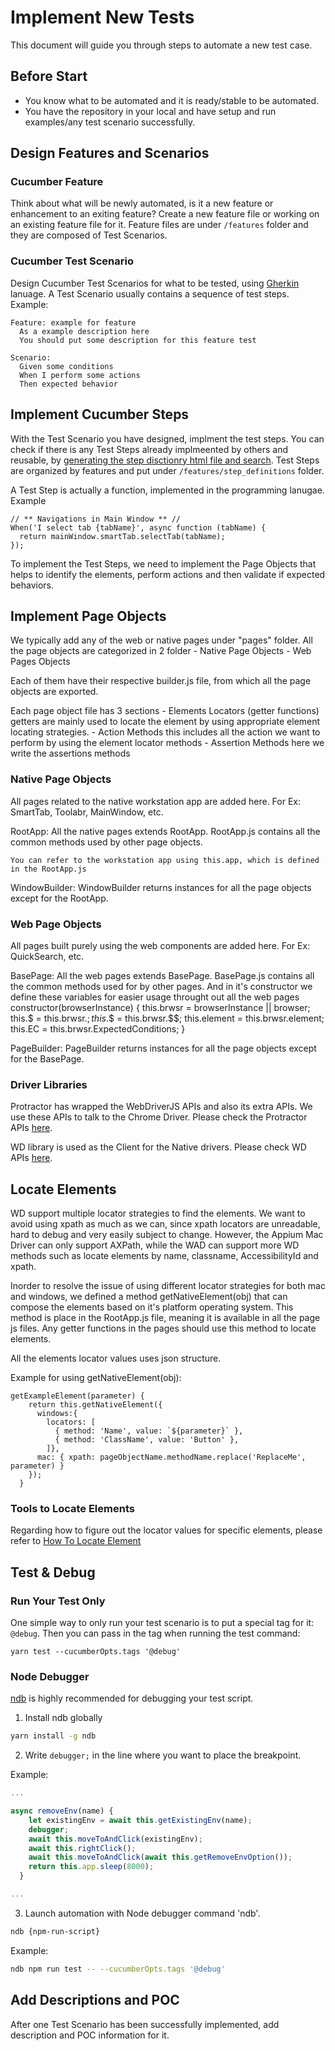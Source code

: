 # Implement New Tests

This document will guide you through steps to automate a new test case.

## Before Start
- You know what to be automated and it is ready/stable to be automated.
- You have the repository in your local and have setup and run examples/any test scenario successfully.

## Design Features and Scenarios

### Cucumber Feature
Think about what will be newly automated, is it a new feature or enhancement to an exiting feature? Create a new feature file or working on an existing feature file for it. Feature files are under `/features` folder and they are composed of Test Scenarios.

### Cucumber Test Scenario
Design Cucumber Test Scenarios for what to be tested, using [Gherkin](https://cucumber.io/docs/gherkin/reference/) lanuage. A Test Scenario usually contains a sequence of test steps. Example:

```
Feature: example for feature
  As a example description here
  You should put some description for this feature test

Scenario:
  Given some conditions
  When I perform some actions
  Then expected behavior
```

## Implement Cucumber Steps
With the Test Scenario you have designed, implment the test steps. You can check if there is any Test Steps already implmeented by others and reusable, by [generating the step disctionry html file and search](./step-dictionary.md). Test Steps are organized by features and put under `/features/step_definitions` folder.

A Test Step is actually a function, implemented in the programming lanugae. Example

```
// ** Navigations in Main Window ** //
When('I select tab {tabName}', async function (tabName) {
  return mainWindow.smartTab.selectTab(tabName);
});
```

To implement the Test Steps, we need to implement the Page Objects that helps to identify the elements, perform actions and then validate if expected behaviors.

## Implement Page Objects
We typically add any of the web or native pages under "pages" folder. All the page objects are categorized in 2 folder
    - Native Page Objects
    - Web Pages Objects

Each of them have their respective builder.js file, from which all the page objects are exported.

Each page object file has 3 sections
    - Elements Locators (getter functions)
        getters are mainly used to locate the element by using appropriate element locating strategies.
    - Action Methods
        this includes all the action we want to perform by using the element locator methods
    - Assertion Methods
        here we write the assertions methods

### Native Page Objects

All pages related to the native workstation app are added here. For Ex: SmartTab, Toolabr, MainWindow, etc.

RootApp:
    All the native pages extends RootApp.
    RootApp.js contains all the common methods used by other page objects.

    You can refer to the workstation app using this.app, which is defined in the RootApp.js

WindowBuilder:
    WindowBuilder returns instances for all the page objects except for the RootApp.

### Web Page Objects
All pages built purely using the web components are added here.
For Ex: QuickSearch, etc.

BasePage:
    All the web pages extends BasePage.
    BasePage.js contains all the common methods used for by other pages.
    And in it's constructor we define these variables for easier usage throught out all the web pages
        constructor(browserInstance) {
            this.brwsr = browserInstance || browser;
            this.$ = this.brwsr.$;
            this.$$ = this.brwsr.$$;
            this.element = this.brwsr.element;
            this.EC = this.brwsr.ExpectedConditions;
        }

PageBuilder:
    PageBuilder returns instances for all the page objects except for the BasePage.

### Driver Libraries
Protractor has wrapped the WebDriverJS APIs and also its extra APIs. We use these APIs to talk to the Chrome Driver. Please check the Protractor APIs [here](https://www.protractortest.org/#/api).

WD library is used as the Client for the Native drivers. Please check WD APIs [here](https://github.com/admc/wd/blob/master/doc/api.md).

## Locate Elements

WD support multiple locator strategies to find the elements. We want to avoid using xpath as much as we can, since xpath locators are unreadable, hard to debug and very easily subject to change. However, the Appium Mac Driver can only support AXPath, while the WAD can support more WD methods such as locate elements by name, classname, AccessibilityId and xpath.

Inorder to resolve the issue of using different locator strategies for both mac and windows, we defined a method getNativeElement(obj) that can compose the elements based on it's platform operating system. This method is place in the RootApp.js file, meaning it is available in all the page js files. Any getter functions in the pages should use this method to locate elements.

All the elements locator values uses json structure.

Example for using getNativeElement(obj):

```
getExampleElement(parameter) {
    return this.getNativeElement({
      windows:{
        locators: [
          { method: 'Name', value: `${parameter}` },
          { method: 'ClassName', value: 'Button' },
        ]},
      mac: { xpath: pageObjectName.methodName.replace('ReplaceMe', parameter) }
    });
  }
```

### Tools to Locate Elements
Regarding how to figure out the locator values for specific elements, please refer to [How To Locate Element](./how-to-locate-elements.md)

## Test & Debug

### Run Your Test Only
One simple way to only run your test scenario is to put a special tag for it: `@debug`. Then you can pass in the tag when running the test command:

```
yarn test --cucumberOpts.tags '@debug'
```

### Node Debugger
[ndb](https://github.com/GoogleChromeLabs/ndb) is highly recommended for debugging your test script.

1.  Install ndb globally

```sh
yarn install -g ndb
```

2.  Write `debugger;` in the line where you want to place the breakpoint.

Example:
```javascript
...

async removeEnv(name) {
    let existingEnv = await this.getExistingEnv(name);
    debugger;
    await this.moveToAndClick(existingEnv);
    await this.rightClick();
    await this.moveToAndClick(await this.getRemoveEnvOption());
    return this.app.sleep(8000);
  }

...
```

3. Launch automation with Node debugger command 'ndb'.

```sh
ndb {npm-run-script}
```

Example:

```sh
ndb npm run test -- --cucumberOpts.tags '@debug'

```

## Add Descriptions and POC
After one Test Scenario has been successfully implemented, add description and POC information for it.
